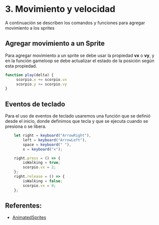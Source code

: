 # 3. Movimiento y velocidad

A continuación se describen los comandos y funciones para agregar movimiento a los sprites

## Agregar movimiento a un Sprite
Para agregar movimiento a un sprite se debe usar la propiedad **vx** o **vy**, y en la función gameloop se debe actualizar el estado de la posición según esta propiedad.

```javascript 
function play(delta) {    
     scorpio.x += scorpio.vx
     scorpio.y += scorpio.vy
}
```

## Eventos de teclado
Para el uso de eventos de teclado usaremos una función que se definió desde el inicio, donde definimos que tecla y que se ejecuta cuando se presiona o se libera.
```javascript 
    let right = keyboard("ArrowRight"),
        left = keyboard("ArrowLeft"),
        space = keyboard(" "),
        x = keyboard("x");

    right.press = () => {
        isWalking = true;
        scorpio.vx = 2;
    };
    right.release = () => {
        isWalking = false;
        scorpio.vx = 0;
    };
```

## Referentes:
- [AnimatedSprites](https://pixijs.download/dev/docs/PIXI.AnimatedSprite.html "AnimatedSprites")